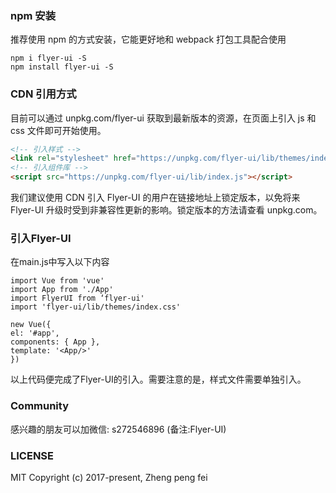 ### npm 安装

推荐使用 npm 的方式安装，它能更好地和 webpack 打包工具配合使用

```JS
npm i flyer-ui -S 
npm install flyer-ui -S
```
### CDN 引用方式

目前可以通过 unpkg.com/flyer-ui
 获取到最新版本的资源，在页面上引入 js 和 css 文件即可开始使用。


```HTML
<!-- 引入样式 -->
<link rel="stylesheet" href="https://unpkg.com/flyer-ui/lib/themes/index.css"> 
<!-- 引入组件库 --> 
<script src="https://unpkg.com/flyer-ui/lib/index.js"></script>
```
我们建议使用 CDN 引入 Flyer-UI 的用户在链接地址上锁定版本，以免将来 Flyer-UI 升级时受到非兼容性更新的影响。锁定版本的方法请查看 unpkg.com。

### 引入Flyer-UI

在main.js中写入以下内容

```VUE
import Vue from 'vue'
import App from './App'
import FlyerUI from ‘flyer-ui'
import 'flyer-ui/lib/themes/index.css'

new Vue({
el: '#app',
components: { App },
template: '<App/>'
})

```
以上代码便完成了Flyer-UI的引入。需要注意的是，样式文件需要单独引入。

### Community
感兴趣的朋友可以加微信: s272546896 (备注:Flyer-UI)

### LICENSE
MIT
Copyright (c) 2017-present, Zheng peng fei